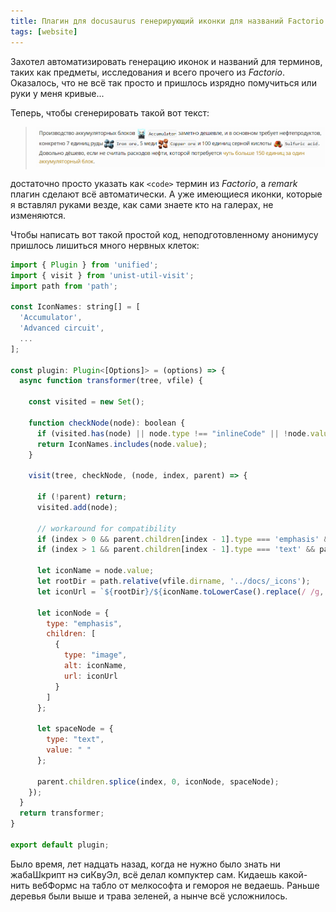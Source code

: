 ```yaml
---
title: Плагин для docusaurus генерирующий иконки для названий Factorio
tags: [website]
---
```


Захотел автоматизировать генерацию иконок и названий для терминов, таких как предметы, исследования и всего прочего из *Factorio*. Оказалось, что не всё так просто и пришлось изрядно помучиться или руки у меня кривые...

<!-- truncate -->

Теперь, чтобы сгенерировать такой вот текст:

> ![Новый дизайн](./screenshot.png)

достаточно просто указать как `<code>` термин из *Factorio*, а *remark* плагин сделают всё автоматически. А уже имеющиеся иконки, которые я вставлял руками везде, как сами знаете кто на галерах, не изменяются.

Чтобы написать вот такой простой код, неподготовленному анонимусу пришлось лишиться много нервных клеток:

```javascript
import { Plugin } from 'unified';
import { visit } from 'unist-util-visit';
import path from 'path';

const IconNames: string[] = [
  'Accumulator',
  'Advanced circuit',
  ...
];

const plugin: Plugin<[Options]> = (options) => {
  async function transformer(tree, vfile) {

    const visited = new Set();

    function checkNode(node): boolean {
      if (visited.has(node) || node.type !== "inlineCode" || !node.value) return false;
      return IconNames.includes(node.value);
    }

    visit(tree, checkNode, (node, index, parent) => {

      if (!parent) return;
      visited.add(node);

      // workaround for compatibility
      if (index > 0 && parent.children[index - 1].type === 'emphasis' && parent.children[index - 1].children.length > 0 && parent.children[index - 1].children[0].type === 'image') return;
      if (index > 1 && parent.children[index - 1].type === 'text' && parent.children[index - 1].value === ' ' && parent.children[index - 2].type === 'emphasis' && parent.children[index - 2].children.length > 0 && parent.children[index - 2].children[0].type === 'image') return;

      let iconName = node.value;
      let rootDir = path.relative(vfile.dirname, '../docs/_icons');
      let iconUrl = `${rootDir}/${iconName.toLowerCase().replace(/ /g, "-")}.png`;

      let iconNode = {
        type: "emphasis",
        children: [
          {
            type: "image",
            alt: iconName,
            url: iconUrl
          }
        ]
      };

      let spaceNode = {
        type: "text",
        value: " "
      };

      parent.children.splice(index, 0, iconNode, spaceNode);
    });
  }
  return transformer;
}

export default plugin;

```

Было время, лет надцать назад, когда не нужно было знать ни жабаШкрипт нэ сиКвуЭл, всё делал компуктер сам. Кидаешь какой-нить вебФормс на табло от мелкософта и гемороя не ведаешь. Раньше деревья были выше и трава зеленей, а нынче всё усложнилось.
